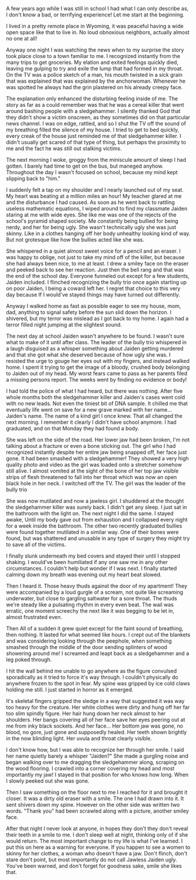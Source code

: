 A few years ago while I was still in school I had what I can only describe as, I don't know a bad, or terrifying experience! Let me start at the beginning.

  I lived in a pretty remote place in Wyoming, it was peaceful having a wide open space like that to live in. No loud obnoxious neighbors, actually almost no one at all!

  Anyway one night I was watching the news when to my surprise the story took place close to a town familiar to me. I recognized instantly from the many trips to get groceries. My elation and exited feelings quickly died, leaving me gulping to try and exile the lump that had formed in my throat. On the TV was a police sketch of a man, his mouth twisted in a sick grain that was explained that was explained by the anchorwoman. Whenever he was spotted he always had the grin plastered on his already creepy face. 

  The explanation only enhanced the disturbing feeling inside of me. The story as far as a could remember was that he was a cereal killer that went around bashing people with a sledgehammer. I silently thanked God that they didn't show a victim onscreen, as they sometimes did on that particular news channel. I was on edge, rattled, and so I shut the TV off the sound of my breathing filled the silence of my house. I tried to get to bed quickly, every creak of the house just reminded me of that sledgehammer killer. 
   I didn't usually get scared of that type of thing, but perhaps the proximity to me and the fact he was still out stalking victims.
   
 The next morning I woke, groggy from the miniscule amount of sleep I had gotten. I barely had time to get on the bus, but maneged anyhow. Throughout the day I wasn't focused on school, because my mind kept slipping back to "him." 
 
  I suddenly felt a tap on my shoulder and I nearly launched out of my seat. My heart was beating at a million miles an hour! My teacher glared at me and the disturbance I had caused. As soon as he went back to rattling useless mathematic equations, I wiped around to find my classmate Jaiden staring at me with wide eyes. She like me was one of the rejects of the school's pyramid shaped society. Me constantly being bullied for being nerdy, and her for being ugly. She wasn't technically ugly she was just skinny. Like in a clothes hanging off her body unhealthy looking kind of way. But not grotesque like how the bullies acted like she was.

 She whispered in a quiet almost sweet voice for a pencil and an eraser. I was happy to oblige, not just to take my mind off of the killer, but because she had always been nice, to me at least. I drew a smiley face on the eraser and peeked back to see her reaction. Just then the bell rang and that was the end of the school day. Everyone funneled out except for a few students, Jaiden included. I flinched recognizing the bully trio once again starting up on poor Jaiden, I being a coward left her. I regret that choice to this very day because If I would've stayed things may have turned out differently. 
    
 Anyway I walked home as fast as possible eager to see my house, mom, dad, anything to signal safety before the sun slid down the horizon. I shivered, but my terror was mislead as I got back to my home. I again had a terror filled night jumping at the slightest sound. 
   
 The next day at school Jaiden wasn't anywhere to be found. I wasn't sure what to make of it until after class. The leader of the bully trio whispered in a laugh disguised as a whisper something about Jaiden getting murdered and that she got what she deserved because of how ugly she was. I resisted the urge to gouge her eyes out with my fingers, and instead walked home. I spent it trying to get the image of a bloody, crushed body belonging to Jaiden out of my head. My worst fears came to pass as her parents filed a missing persons report. The weeks went by finding no evidence or body! 
   
 I had told the police of what I had heard, but there was nothing. After five whole months both the sledgehammer killer and Jaiden's cases went cold with no new leads. Not even the tiniest bit of DNA sample. It chilled me that eventually life went on save for a new grave marked with her name... Jaiden's name.  The name of a kind girl I once knew. That all changed the next morning. I remember it clearly I didn't have school anymore. I had graduated, and on that Monday they had found a body. 

She was left on the side of the road. Her lower jaw had been broken, I'm not talking about a fracture or even a bone sticking out. The girl who I had recognized instantly despite her entire jaw being snapped off, her face just gone. It had been smashed with a sledgehammer! They showed a very high quality photo and video as the girl was loaded onto a stretcher somehow still alive. I almost vomited at the sight of the bone of her top jaw visible strips of flesh threatened to fall into her throat which was now an open black hole in her neck. I switched off the TV. The girl was the leader of the bully trio
    
 She was now mutilated and now a jawless girl. I shuddered at the thought the sledgehammer killer was surely back. I didn't get any sleep. I just sat in the bathroom with the light on. The next night I did the same. I stayed awake, Until my body gave out from exhaustion and I collapsed every night for a week inside the bathroom. The other two recently graduated bullies were found together mutilated in a similar way. One of their bones were found, but was shattered and unusable in any type of surgery they might try to save all of the victims. 

   I finally slunk underneath my bed covers and stayed their until I stopped shaking. I would've been humiliated if any one saw me in any other circumstances. I couldn't help but wonder if I was next. I finally started calming down my breath was evening out my heart beat slowed. 
  
Then I heard it. Those heavy thuds against the door of my apartment! They were accompanied by a loud gurgle of a scream, not quite like screaming underwater, but close to gargling saltwater for a sore throat. The thuds we're steady like a pulsating rhythm in every even beat. The wail was erratic, one moment screechy the next like it was begging to be let in, almost frustrated even. 

Then All of a sudden it grew quiet except for the faint sound of breathing, then nothing. It lasted for what seemed like hours. I crept out of the blankets and was considering looking through the peephole, when something smashed through the middle of the door sending splinters of wood showering around me! I screamed and leapt back as a sledgehammer and a leg poked through. 

   I hit the wall behind me unable to go anywhere as the figure convulsed sporadically as it tried to force it's way through. I couldn't physically do anywhere frozen to the spot in fear. My spine was gripped by ice cold claws holding me still. I just started in horror as it emerged.

 It's skeletal fingers gripped the sledge in a way that suggested it was way too heavy for the creature. Her white clothes were dirty and hung off her far too slim spindly figure. Her hair hung down her neck almost to her shoulders. Her bangs covering all of her face save her eyes peering out at me from inky black sockets. And her face... Her bottom jaw was gone, no blood, no gore, just gone and supposedly healed. Her teeth shown brightly in the now blinding light. Her uvula and throat clearly visible.

I don't know how, but I was able to recognize her through her smile. I said her name quietly barely a whisper "Jaiden?" She made a gurgling noise and began walking over to me dragging the sledgehammer along, scraping on the wood flooring. I crawled into a corner covering my head and most importantly my jaw! I stayed in that position for who knows how long. When I slowly peeked out she was gone. 

Then I saw something on the floor next to me I reached for it and brought it closer. It was a dirty old eraser with a smile. The one I had drawn into it. It sent shivers down my spine. However on the other side was written two words. "Thank you" had been scrawled along with a picture, another smiley face. 

  After that night I never look at anyone, in hopes they don't they don't reveal their teeth in a smile to me. I don't sleep well at night, thinking only of if she would return. The most important change to my life is what I've learned. I put this on here as a warning for everyone. If you happen to see a women to skinny for her clothes, a woman who doesn't have a jaw. Don't flinch, don't stare don't point, but most importantly do not call Jawless Jaiden ugly. You've been warned, and don't forget for goodness sake, smile she likes that.